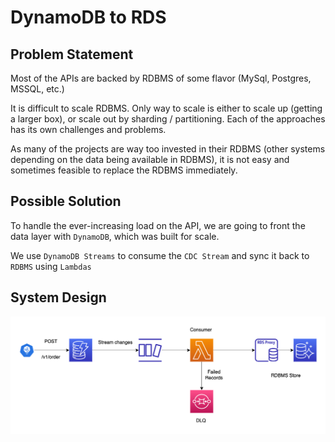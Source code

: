 # DynamoDB to RDS

## Problem Statement

Most of the APIs are backed by RDBMS of some flavor (MySql, Postgres, MSSQL, etc.)

It is difficult to scale RDBMS. Only way to scale is either to scale up (getting a larger box), 
or scale out by sharding / partitioning. Each of the approaches has its own challenges and problems.

As many of the projects are way too invested in their RDBMS (other systems depending on the data being available in RDBMS),
it is not easy and sometimes feasible to replace the RDBMS immediately.

## Possible Solution

To handle the ever-increasing load on the API, we are going to front the data layer with `DynamoDB`, which was built for scale.

We use `DynamoDB Streams` to consume the `CDC Stream` and sync it back to `RDBMS` using `Lambdas`

## System Design

![System Design](docs/concept.drawio.png)


